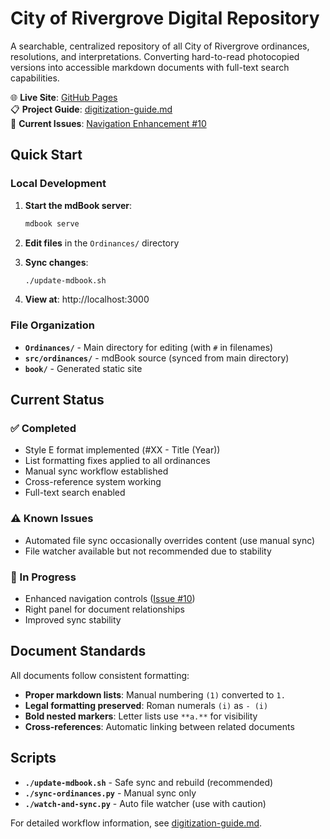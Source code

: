 # City of Rivergrove Digital Repository

A searchable, centralized repository of all City of Rivergrove ordinances, resolutions, and interpretations. Converting hard-to-read photocopied versions into accessible markdown documents with full-text search capabilities.

🌐 **Live Site**: [GitHub Pages](https://wifelette.github.io/city_of_rivergrove/)  
📋 **Project Guide**: [digitization-guide.md](digitization-guide.md)  
🎯 **Current Issues**: [Navigation Enhancement #10](https://github.com/wifelette/city_of_rivergrove/issues/10)

## Quick Start

### Local Development

1. **Start the mdBook server**:
   ```bash
   mdbook serve
   ```

2. **Edit files** in the `Ordinances/` directory

3. **Sync changes**:
   ```bash
   ./update-mdbook.sh
   ```

4. **View at**: http://localhost:3000

### File Organization

- **`Ordinances/`** - Main directory for editing (with `#` in filenames)
- **`src/ordinances/`** - mdBook source (synced from main directory)
- **`book/`** - Generated static site

## Current Status

### ✅ Completed
- Style E format implemented (#XX - Title (Year))
- List formatting fixes applied to all ordinances
- Manual sync workflow established
- Cross-reference system working
- Full-text search enabled

### ⚠️ Known Issues
- Automated file sync occasionally overrides content (use manual sync)
- File watcher available but not recommended due to stability

### 🔄 In Progress
- Enhanced navigation controls ([Issue #10](https://github.com/wifelette/city_of_rivergrove/issues/10))
- Right panel for document relationships
- Improved sync stability

## Document Standards

All documents follow consistent formatting:

- **Proper markdown lists**: Manual numbering `(1)` converted to `1.`
- **Legal formatting preserved**: Roman numerals `(i)` as `- (i)`
- **Bold nested markers**: Letter lists use `**a.**` for visibility
- **Cross-references**: Automatic linking between related documents

## Scripts

- **`./update-mdbook.sh`** - Safe sync and rebuild (recommended)
- **`./sync-ordinances.py`** - Manual sync only
- **`./watch-and-sync.py`** - Auto file watcher (use with caution)

For detailed workflow information, see [digitization-guide.md](digitization-guide.md).